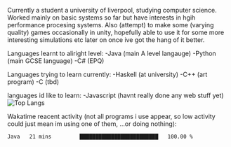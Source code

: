 Currently a student a university of liverpool, studying computer science. Worked mainly on basic systems so far but have interests in hgih performance procesing systems. Also (attempt) to make some (varying quality) games occasionally in unity, hopefully able to use it for some more interesting simulations etc later on once ive got the hang of it better. 

<!--! 
![Wakatime lifetime stats](https://github-readme-stats.vercel.app/api/wakatime?username=KERRCAM)
--> 





Languages learnt to aliright level: 
-Java (main A level langauge) 
-Python (main GCSE language) 
-C# (EPQ) 

Languages trying to learn currently: 
-Haskell (at university) 
-C++ (art program) 
-C (tbd) 

languages id like to learn: 
-Javascript (havnt really done any web stuff yet)
![Top Langs](https://github-readme-stats.vercel.app/api/top-langs/?username=KERRCAM&hide=CMake,Makefile,C)


Wakatime reacent activity (not all programs i use appear, so low activity could just mean im using one of them, ...or doing nothing):
<!--START_SECTION:waka-->

```txt
Java   21 mins         █████████████████████████   100.00 %
```

<!--END_SECTION:waka-->
